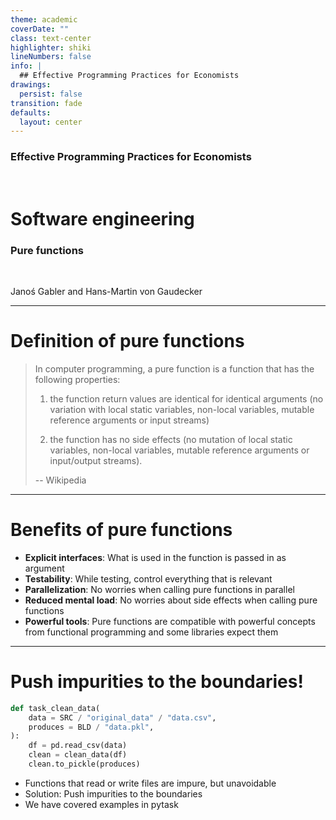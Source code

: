 ```yaml
---
theme: academic
coverDate: ""
class: text-center
highlighter: shiki
lineNumbers: false
info: |
  ## Effective Programming Practices for Economists
drawings:
  persist: false
transition: fade
defaults:
  layout: center
---
```


### Effective Programming Practices for Economists

<br/>

# Software engineering

### Pure functions

<br/>


Janoś Gabler and Hans-Martin von Gaudecker

---

# Definition of pure functions


> In computer programming, a pure function is a function that has the following
> properties:
>
> 1. the function return values are identical for identical arguments (no variation with
>    local static variables, non-local variables, mutable reference arguments or input
>    streams)
>
> 2. the function has no side effects (no mutation of local static variables, non-local
>    variables, mutable reference arguments or input/output streams).
>
> -- Wikipedia

---

# Benefits of pure functions

- **Explicit interfaces**: What is used in the function is passed in as argument
- **Testability**: While testing, control everything that is relevant
- **Parallelization**: No worries when calling pure functions in parallel
- **Reduced mental load**: No worries about side effects when calling pure functions
- **Powerful tools**: Pure functions are compatible with powerful concepts from
  functional programming and some libraries expect them


---


# Push impurities to the boundaries!

<div class="flex gap-12">
<div>

```python
def task_clean_data(
    data = SRC / "original_data" / "data.csv",
    produces = BLD / "data.pkl",
):
    df = pd.read_csv(data)
    clean = clean_data(df)
    clean.to_pickle(produces)
```

</div>
<div>

- Functions that read or write files are impure, but unavoidable
- Solution: Push impurities to the boundaries
- We have covered examples in pytask

</div>
</div>
